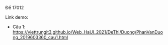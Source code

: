 Đề 17012


Link demo:
* Câu 1: https://viettrungit3.github.io/Web_HaUI_2021/DeThi/Duong/PhanVanDuong_2019603360_cau1.html
